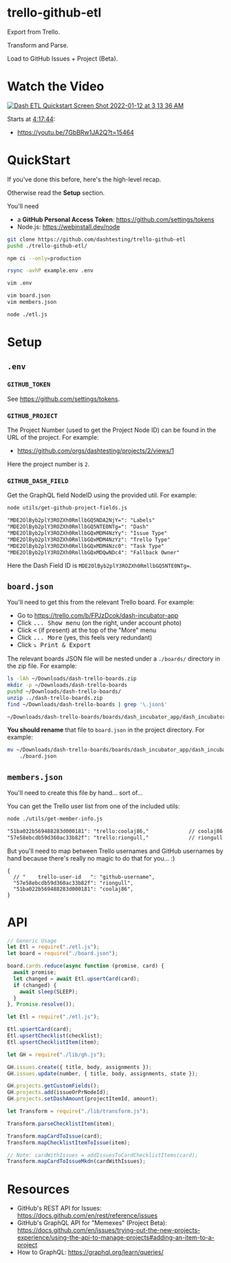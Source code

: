 # trello-github-etl

Export from Trello.

Transform and Parse.

Load to GitHub Issues + Project (Beta).

# Watch the Video

[![Dash ETL Quickstart Screen Shot 2022-01-12 at 3 13 36 AM](https://user-images.githubusercontent.com/122831/149121467-1b8d0a29-2a7d-4c76-83ee-bb582173d5bf.jpg)](https://youtu.be/7GbBRw1JA2Q?t=15464)

Starts at [4:17:44](https://youtu.be/7GbBRw1JA2Q?t=15464):

- <https://youtu.be/7GbBRw1JA2Q?t=15464>

# QuickStart

If you've done this before, here's the high-level recap.

Otherwise read the **Setup** section.

You'll need

- a **GitHub Personal Access Token**: <https://github.com/settings/tokens>
- Node.js: https://webinstall.dev/node

```bash
git clone https://github.com/dashtesting/trello-github-etl
pushd ./trello-github-etl/
```

```bash
npm ci --only=production
```

```bash
rsync -avhP example.env .env

vim .env
```

```bash
vim board.json
vim members.json
```

```bash
node ./etl.js
```

# Setup

## `.env`

### `GITHUB_TOKEN`

See <https://github.com/settings/tokens>.

### `GITHUB_PROJECT`

The Project Number (used to get the Project Node ID) can be found in the URL of
the project. For example:

- <https://github.com/orgs/dashtesting/projects/2/views/1>

Here the project number is `2`.

### `GITHUB_DASH_FIELD`

Get the GraphQL field NodeID using the provided util. For example:

```bash
node utils/get-github-project-fields.js
```

```txt
"MDE2OlByb2plY3ROZXh0RmllbGQ5NDA2NjY=": "Labels"
"MDE2OlByb2plY3ROZXh0RmllbGQ5NTE0NTg=": "Dash"
"MDE2OlByb2plY3ROZXh0RmllbGQxMDM4NzYy": "Issue Type"
"MDE2OlByb2plY3ROZXh0RmllbGQxMDM4NzYz": "Trello Type"
"MDE2OlByb2plY3ROZXh0RmllbGQxMDM4Nzc0": "Task Type"
"MDE2OlByb2plY3ROZXh0RmllbGQxMDQwNDc4": "Fallback Owner"
```

Here the Dash Field ID is `MDE2OlByb2plY3ROZXh0RmllbGQ5NTE0NTg=`.

## `board.json`

You'll need to get this from the relevant Trello board. For example:

- Go to <https://trello.com/b/FPJzDcok/dash-incubator-app>
- Click <kbd>... Show menu</kbd> (on the right, under account photo)
- Click <kbd>&lt;</kbd> (if present) at the top of the "More" menu
- Click <kbd>... More</kbd> (yes, this feels very redundant)
- Click <kbd>⤵️ Print &amp; Export</kbd>

The relevant boards JSON file will be nested under a `./boards/` directory in
the zip file. For example:

```bash
ls -lAh ~/Downloads/dash-trello-boards.zip
mkdir -p ~/Downloads/dash-trello-boards
pushd ~/Downloads/dash-trello-boards/
unzip ../dash-trello-boards.zip
find ~/Downloads/dash-trello-boards | grep '\.json$'
```

```txt
~/Downloads/dash-trello-boards/boards/dash_incubator_app/dash_incubator_app.json
```

**You should rename** that file to `board.json` in the project directory. For
example:

```bash
mv ~/Downloads/dash-trello-boards/boards/dash_incubator_app/dash_incubator_app.json \
    ./board.json
```

## `members.json`

You'll need to create this file by hand... sort of...

You can get the Trello user list from one of the included utils:

```bash
node ./utils/get-member-info.js
```

```txt
"51ba022b569488283d000181": "trello:coolaj86,"             // coolaj86
"57e58ebcdb59d360ac33b82f": "trello:riongull,"             // riongull
```

But you'll need to map between Trello usernames and GitHub usernames by hand
because there's really no magic to do that for you... :)

```json5
{
  // "    trello-user-id   ": "github-username",
  "57e58ebcdb59d360ac33b82f": "riongull",
  "51ba022b569488283d000181": "coolaj86",
}
```

# API

```js
// Generic Usage
let Etl = require("./etl.js");
let board = require("./board.json");

board.cards.reduce(async function (promise, card) {
  await promise;
  let changed = await Etl.upsertCard(card);
  if (changed) {
    await sleep(SLEEP);
  }
}, Promise.resolve());
```

```js
let Etl = require("./etl.js");

Etl.upsertCard(card);
Etl.upsertChecklist(checklist);
Etl.upsertChecklistItem(item);
```

```js
let GH = require("./lib/gh.js");

GH.issues.create({ title, body, assignments });
GH.issues.update(number, { title, body, assignments, state });

GH.projects.getCustomFields();
GH.projects.add(issueOrPrNodeId);
GH.projects.setDashAmount(projectItemId, amount);
```

```js
let Transform = require("./lib/transform.js");

Transform.parseChecklistItem(item);

Transform.mapCardToIssue(card);
Transform.mapChecklistItemToIssue(item);

// Note: cardWithIssues = addIssuesToCardChecklistItems(card);
Transform.mapCardToIssueMkdn(cardWithIssues);
```

# Resources

- GitHub's REST API for Issues: https://docs.github.com/en/rest/reference/issues
- GitHub's GraphQL API for "Memexes" (Project Beta): \
  https://docs.github.com/en/issues/trying-out-the-new-projects-experience/using-the-api-to-manage-projects#adding-an-item-to-a-project
- How to GraphQL: https://graphql.org/learn/queries/
